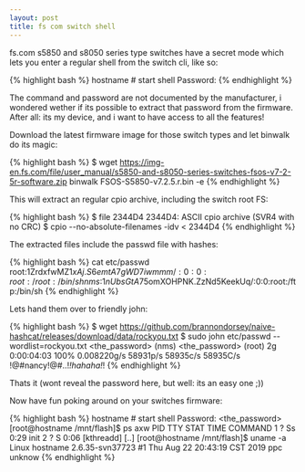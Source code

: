 ```yaml
---
layout: post
title: fs com switch shell
---
```


fs.com s5850 and s8050 series type switches have a secret mode which
lets you enter a regular shell from the switch cli, like so: 


{% highlight bash %}
hostname # start shell
Password:
{% endhighlight %}

The command and password are not documented by the manufacturer,
i wondered wether if its possible to extract that password from
the firmware. After all: its my device, and i want to have access
to all the features!

Download the latest firmware image for those switch types and let binwalk do
its magic:

{% highlight bash %}
$ wget https://img-en.fs.com/file/user_manual/s5850-and-s8050-series-switches-fsos-v7-2-5r-software.zip
binwalk FSOS-S5850-v7.2.5.r.bin  -e
{% endhighlight %}

This will extract an regular cpio archive, including the switch root FS:

{% highlight bash %}
$ file 2344D4 
2344D4: ASCII cpio archive (SVR4 with no CRC)
$ cpio --no-absolute-filenames -idv < 2344D4
{% endhighlight %}

The extracted files include the passwd file with hashes:

{% highlight bash %}
cat etc/passwd
root:$1$ZrdxfwMZ$1xAj.S6emtA7gWD7iwmmm/:0:0:root:/root:/bin/sh
nms:$1$nUbsGtA7$5omXOHPNK.ZzNd5KeekUq/:0:0:root:/ftp:/bin/sh
{% endhighlight %}

Lets hand them over to friendly john:

{% highlight bash %}
$ wget https://github.com/brannondorsey/naive-hashcat/releases/download/data/rockyou.txt
$ sudo john etc/passwd  --wordlist=rockyou.txt
<the_password>   (nms)
<the_password>   (root)
2g 0:00:04:03 100% 0.008220g/s 58931p/s 58935c/s 58935C/s !@#nancy!@#..!*!hahaha!*!
{% endhighlight %}

Thats it (wont reveal the password here, but well: its an easy one ;))

Now have fun poking around on your switches firmware:

{% highlight bash %}
hostname # start shell
Password: <the_password>
[root@hostname /mnt/flash]$ ps axw
  PID TTY      STAT   TIME COMMAND
    1 ?        Ss     0:29 init
    2 ?        S      0:06 [kthreadd]
 [..]
[root@hostname /mnt/flash]$ uname -a
Linux hostname 2.6.35-svn37723 #1 Thu Aug 22 20:43:19 CST 2019 ppc unknow
{% endhighlight %}
